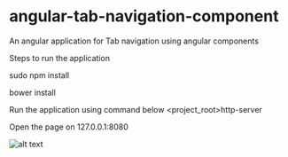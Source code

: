 # angular-tab-navigation-component
An angular application for Tab navigation using angular components

Steps to run the application

sudo npm install

bower install

Run the application using command below <project_root>http-server

Open the page on 127.0.0.1:8080

![alt text](https://cloud.githubusercontent.com/assets/13241573/25592284/da4c116c-2ed5-11e7-8a5e-b06a73e3532e.png "Application Images")
